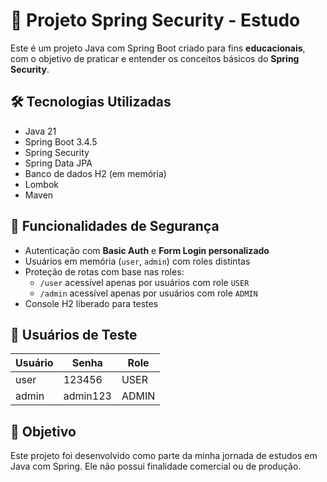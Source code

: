 # 🔐 Projeto Spring Security - Estudo

Este é um projeto Java com Spring Boot criado para fins **educacionais**, com o objetivo de praticar e entender os conceitos básicos do **Spring Security**.

## 🛠 Tecnologias Utilizadas

- Java 21  
- Spring Boot 3.4.5  
- Spring Security  
- Spring Data JPA  
- Banco de dados H2 (em memória)  
- Lombok  
- Maven  

## 🔐 Funcionalidades de Segurança

- Autenticação com **Basic Auth** e **Form Login personalizado**  
- Usuários em memória (`user`, `admin`) com roles distintas  
- Proteção de rotas com base nas roles:  
  - `/user` acessível apenas por usuários com role `USER`  
  - `/admin` acessível apenas por usuários com role `ADMIN`  
- Console H2 liberado para testes

## 👤 Usuários de Teste

| Usuário | Senha     | Role  |
|--------|-----------|--------|
| user   | 123456    | USER   |
| admin  | admin123  | ADMIN  |

## 🚧 Objetivo
Este projeto foi desenvolvido como parte da minha jornada de estudos em Java com Spring.
Ele não possui finalidade comercial ou de produção.
